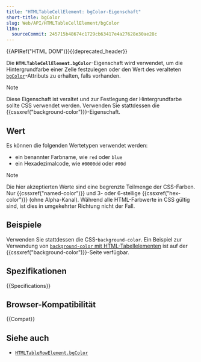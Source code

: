 ```yaml
---
title: "HTMLTableCellElement: bgColor-Eigenschaft"
short-title: bgColor
slug: Web/API/HTMLTableCellElement/bgColor
l10n:
  sourceCommit: 245715b48674c1729cb63417e4a27628e30ae28c
---
```


{{APIRef("HTML DOM")}}{{deprecated_header}}

Die **`HTMLTableCellElement.bgColor`**-Eigenschaft wird verwendet, um die Hintergrundfarbe einer Zelle festzulegen oder den Wert des veralteten [`bgColor`](/de/docs/Web/HTML/Element/td#bgcolor)-Attributs zu erhalten, falls vorhanden.

> [!NOTE]
> Diese Eigenschaft ist veraltet und zur Festlegung der Hintergrundfarbe sollte CSS verwendet werden. Verwenden Sie stattdessen die {{cssxref("background-color")}}-Eigenschaft.

## Wert

Es können die folgenden Wertetypen verwendet werden:

- ein benannter Farbname, wie `red` oder `blue`
- ein Hexadezimalcode, wie `#0000dd` oder `#00d`

> [!NOTE]
> Die hier akzeptierten Werte sind eine begrenzte Teilmenge der CSS-Farben. Nur {{cssxref("named-color")}} und 3- oder 6-stellige {{cssxref("hex-color")}} (ohne Alpha-Kanal). Während alle HTML-Farbwerte in CSS gültig sind, ist dies in umgekehrter Richtung nicht der Fall.

## Beispiele

Verwenden Sie stattdessen die CSS-`background-color`. Ein Beispiel zur Verwendung von [`background-color` mit HTML-Tabellelementen](/de/docs/Web/CSS/background-color#colorize_tables) ist auf der {{cssxref("background-color")}}-Seite verfügbar.

## Spezifikationen

{{Specifications}}

## Browser-Kompatibilität

{{Compat}}

## Siehe auch

- [`HTMLTableRowElement.bgColor`](/de/docs/Web/API/HTMLTableRowElement/bgColor)
